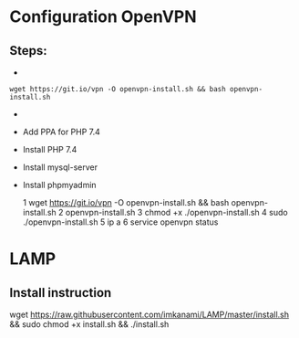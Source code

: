 # Configuration OpenVPN

## Steps:
-
```
wget https://git.io/vpn -O openvpn-install.sh && bash openvpn-install.sh
```
- 
- Add PPA for PHP 7.4
- Install PHP 7.4
- Install mysql-server
- Install phpmyadmin

    1  wget https://git.io/vpn -O openvpn-install.sh && bash openvpn-install.sh
    2  openvpn-install.sh
    3  chmod +x ./openvpn-install.sh
    4  sudo ./openvpn-install.sh
    5  ip a
    6  service openvpn status


# LAMP




## Install instruction

wget https://raw.githubusercontent.com/imkanami/LAMP/master/install.sh && sudo chmod +x install.sh && ./install.sh
